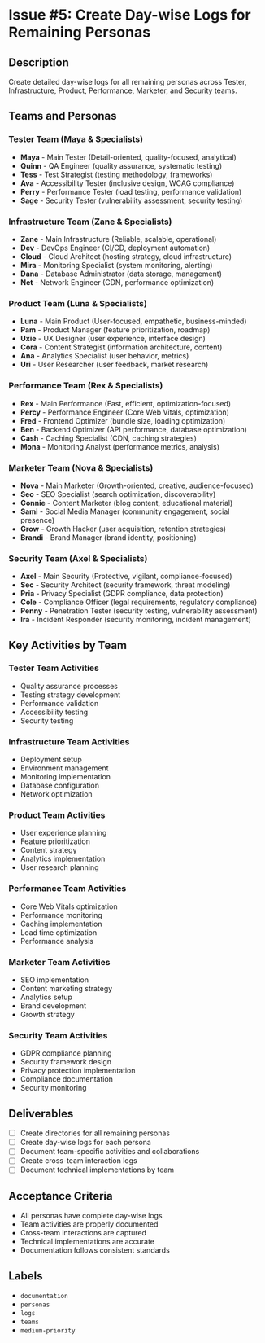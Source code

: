 # Issue #5: Create Day-wise Logs for Remaining Personas

## Description
Create detailed day-wise logs for all remaining personas across Tester, Infrastructure, Product, Performance, Marketer, and Security teams.

## Teams and Personas

### Tester Team (Maya & Specialists)
- **Maya** - Main Tester (Detail-oriented, quality-focused, analytical)
- **Quinn** - QA Engineer (quality assurance, systematic testing)
- **Tess** - Test Strategist (testing methodology, frameworks)
- **Ava** - Accessibility Tester (inclusive design, WCAG compliance)
- **Perry** - Performance Tester (load testing, performance validation)
- **Sage** - Security Tester (vulnerability assessment, security testing)

### Infrastructure Team (Zane & Specialists)
- **Zane** - Main Infrastructure (Reliable, scalable, operational)
- **Dev** - DevOps Engineer (CI/CD, deployment automation)
- **Cloud** - Cloud Architect (hosting strategy, cloud infrastructure)
- **Mira** - Monitoring Specialist (system monitoring, alerting)
- **Dana** - Database Administrator (data storage, management)
- **Net** - Network Engineer (CDN, performance optimization)

### Product Team (Luna & Specialists)
- **Luna** - Main Product (User-focused, empathetic, business-minded)
- **Pam** - Product Manager (feature prioritization, roadmap)
- **Uxie** - UX Designer (user experience, interface design)
- **Cora** - Content Strategist (information architecture, content)
- **Ana** - Analytics Specialist (user behavior, metrics)
- **Uri** - User Researcher (user feedback, market research)

### Performance Team (Rex & Specialists)
- **Rex** - Main Performance (Fast, efficient, optimization-focused)
- **Percy** - Performance Engineer (Core Web Vitals, optimization)
- **Fred** - Frontend Optimizer (bundle size, loading optimization)
- **Ben** - Backend Optimizer (API performance, database optimization)
- **Cash** - Caching Specialist (CDN, caching strategies)
- **Mona** - Monitoring Analyst (performance metrics, analysis)

### Marketer Team (Nova & Specialists)
- **Nova** - Main Marketer (Growth-oriented, creative, audience-focused)
- **Seo** - SEO Specialist (search optimization, discoverability)
- **Connie** - Content Marketer (blog content, educational material)
- **Sami** - Social Media Manager (community engagement, social presence)
- **Grow** - Growth Hacker (user acquisition, retention strategies)
- **Brandi** - Brand Manager (brand identity, positioning)

### Security Team (Axel & Specialists)
- **Axel** - Main Security (Protective, vigilant, compliance-focused)
- **Sec** - Security Architect (security framework, threat modeling)
- **Pria** - Privacy Specialist (GDPR compliance, data protection)
- **Cole** - Compliance Officer (legal requirements, regulatory compliance)
- **Penny** - Penetration Tester (security testing, vulnerability assessment)
- **Ira** - Incident Responder (security monitoring, incident management)

## Key Activities by Team

### Tester Team Activities
- Quality assurance processes
- Testing strategy development
- Performance validation
- Accessibility testing
- Security testing

### Infrastructure Team Activities
- Deployment setup
- Environment management
- Monitoring implementation
- Database configuration
- Network optimization

### Product Team Activities
- User experience planning
- Feature prioritization
- Content strategy
- Analytics implementation
- User research planning

### Performance Team Activities
- Core Web Vitals optimization
- Performance monitoring
- Caching implementation
- Load time optimization
- Performance analysis

### Marketer Team Activities
- SEO implementation
- Content marketing strategy
- Analytics setup
- Brand development
- Growth strategy

### Security Team Activities
- GDPR compliance planning
- Security framework design
- Privacy protection implementation
- Compliance documentation
- Security monitoring

## Deliverables
- [ ] Create directories for all remaining personas
- [ ] Create day-wise logs for each persona
- [ ] Document team-specific activities and collaborations
- [ ] Create cross-team interaction logs
- [ ] Document technical implementations by team

## Acceptance Criteria
- All personas have complete day-wise logs
- Team activities are properly documented
- Cross-team interactions are captured
- Technical implementations are accurate
- Documentation follows consistent standards

## Labels
- `documentation`
- `personas`
- `logs`
- `teams`
- `medium-priority`
